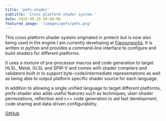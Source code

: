 ```yaml
---
title: 'pmfx-shader'
subtitle: 'Cross platform shader system.'
date: 2020-09-28 00:00:00
featured_image: '/images/pmfx/pmfx.png'
---
```


This cross platform shader system originated in pmtech but is now also being used in the engine I am currently developing at [Flavourworks](https://www.flavourworks.co/). It is written in python and provides a command-line interface to configure and build shaders for different platforms. 

It uses a mixture of pre-processor macros and code generation to target HLSL, Metal, GLSL and SPIR-V and comes with shader compilers and validators built in to support byte-code/intermediate representations as well as being able to output platform specific shader source for each language.

In addition to allowing a single unified language to target different platforms, pmfx-shader also adds useful features such as techniques, uber-shader permutations, reflection and c++ code generation to aid fast development, code sharing and data-driven configurability.

<a href="https://github.com/polymonster/pmfx-shader" class="button button--large">GitHub</a>

 